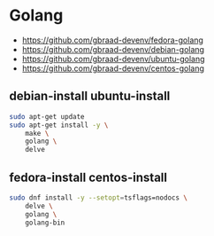 # Golang


  - https://github.com/gbraad-devenv/fedora-golang
  - https://github.com/gbraad-devenv/debian-golang
  - https://github.com/gbraad-devenv/ubuntu-golang
  - https://github.com/gbraad-devenv/centos-golang

## debian-install ubuntu-install
```sh
sudo apt-get update
sudo apt-get install -y \
    make \
    golang \
    delve
```

## fedora-install centos-install
```sh
sudo dnf install -y --setopt=tsflags=nodocs \
    delve \
    golang \
    golang-bin
```


